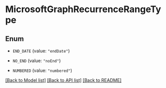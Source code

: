 # MicrosoftGraphRecurrenceRangeType

## Enum


* `END_DATE` (value: `"endDate"`)

* `NO_END` (value: `"noEnd"`)

* `NUMBERED` (value: `"numbered"`)


[[Back to Model list]](../README.md#documentation-for-models) [[Back to API list]](../README.md#documentation-for-api-endpoints) [[Back to README]](../README.md)


